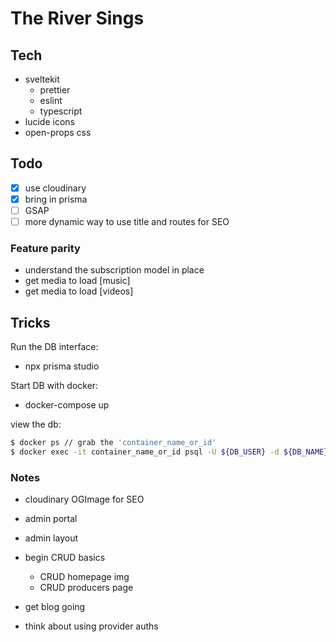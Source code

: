 # The River Sings

## Tech

- sveltekit
  - prettier
  - eslint
  - typescript
- lucide icons
- open-props css

## Todo

- [x] use cloudinary
- [x] bring in prisma
- [ ] GSAP
- [ ] more dynamic way to use title and routes for SEO

### Feature parity

- understand the subscription model in place
- get media to load [music]
- get media to load [videos]

## Tricks

Run the DB interface:

- npx prisma studio

Start DB with docker:

- docker-compose up

view the db:

```.bash
$ docker ps // grab the 'container_name_or_id'
$ docker exec -it container_name_or_id psql -U ${DB_USER} -d ${DB_NAME}
```

### Notes

- cloudinary OGImage for SEO
- admin portal
- admin layout
- begin CRUD basics
  - CRUD homepage img
  - CRUD producers page
- get blog going

- think about using provider auths
